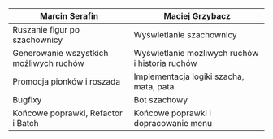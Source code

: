 |Marcin Serafin   | Maciej Grzybacz   |
|---|---|
| Ruszanie figur po szachownicy  |  Wyświetlanie szachownicy |
|Generowanie wszystkich możliwych ruchów   | Wyświetlanie możliwych ruchów i historia ruchów  |
|  Promocja pionków i roszada | Implementacja logiki szacha, mata, pata  |
| Bugfixy | Bot szachowy  |
|Końcowe poprawki, Refactor i Batch   |Końcowe poprawki i dopracowanie menu   |